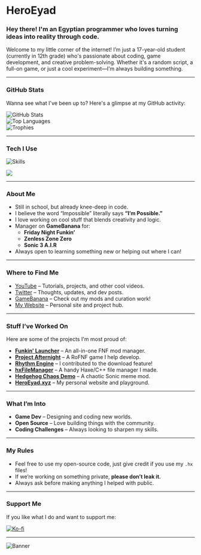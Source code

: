 # HeroEyad

### Hey there! I'm an Egyptian programmer who loves turning ideas into reality through code.

Welcome to my little corner of the internet! I’m just a 17-year-old student (currently in 12th grade) who's passionate about coding, game development, and creative problem-solving. Whether it's a random script, a full-on game, or just a cool experiment—I’m always building something.

---

### **GitHub Stats**
Wanna see what I've been up to? Here's a glimpse at my GitHub activity:

![GitHub Stats](https://github-readme-stats.vercel.app/api?username=HeroEyad&show_icons=true)  
![Top Languages](https://github-readme-stats.vercel.app/api/top-langs/?username=HeroEyad)  
![Trophies](https://github-profile-trophy.vercel.app/?username=HeroEyad&theme=dracula&no-frame=false&no-bg=true&margin-w=4)  

---

### **Tech I Use**

![Skills](https://skillicons.dev/icons?i=js,html,css,haxe,haxeflixel,lua,windows,python,bootstrap,discord,nodejs,vscode,github,robloxstudio,cpp,godot&perline=4)

![](https://komarev.com/ghpvc/?username=HeroEyad)

---

### **About Me**
- Still in school, but already knee-deep in code.
- I believe the word “Impossible” literally says **“I’m Possible.”**  
- I love working on cool stuff that blends creativity and logic.
- Manager on **GameBanana** for:
  - **Friday Night Funkin’**
  - **Zenless Zone Zero**
  - **Sonic 3 A.I.R**
- Always open to learning something new or helping out where I can!

---

### **Where to Find Me**
- [YouTube](https://www.youtube.com/c/HeroEyad) – Tutorials, projects, and other cool videos.
- [Twitter](https://twitter.com/HeroEyad_) – Thoughts, updates, and dev posts.
- [GameBanana](https://gamebanana.com/members/1826250) – Check out my mods and curation work!
- [My Website](https://heroeyad.xyz/) – Personal site and project hub.

---

### **Stuff I’ve Worked On**
Here are some of the projects I'm most proud of:

- **[Funkin' Launcher](https://github.com/Funkin-Launcher-Team/FunkinLauncher)** – An all-in-one FNF mod manager.
- **[Project Afternight](https://www.roblox.com/games/13042495892/UPDATE-1-Project-Afternight)** – A RoFNF game I help develop.
- **[Rhythm Engine](https://github.com/MeguminBOT/Rhythm-Engine-Source)** – I contributed to the download feature!
- **[hxFileManager](https://lib.haxe.org/p/hxFileManager/)** – A handy Haxe/C++ file manager I made.
- **[Hedgehog Chaos Demo](https://github.com/HeroEyad/Hedgehog-Chaos-Demo)** – A chaotic Sonic meme mod.
- **[HeroEyad.xyz](https://heroeyad.xyz/)** – My personal website and playground.

---

### **What I’m Into**
- **Game Dev** – Designing and coding new worlds.
- **Open Source** – Love building things with the community.
- **Coding Challenges** – Always looking to sharpen my skills.

---

### **My Rules**
- Feel free to use my open-source code, just give credit if you use my `.hx` files!
- If we’re working on something private, **please don’t leak it.**
- Always ask before making anything I helped with public.

---

### **Support Me**
If you like what I do and want to support me:

[![Ko-fi](https://ko-fi.com/img/githubbutton_sm.svg)](https://ko-fi.com/V7V6K2H51)

---

![Banner](https://cdn.discordapp.com/attachments/1357025713764565078/1360370686975283401/runningsaccurate.gif?ex=6811f1ae&is=6810a02e&hm=3073ca66bc43a7233e72a2040eaa81c5f059cac59b605acbe5fc561cafba5bb6&)

